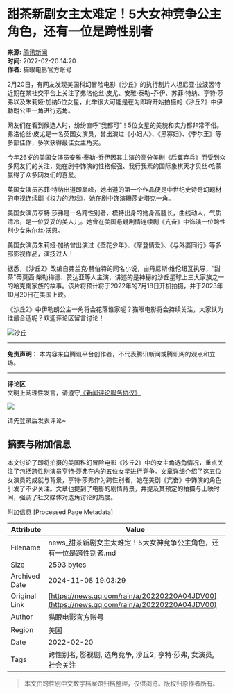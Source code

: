 # 甜茶新剧女主太难定！5大女神竞争公主角色，还有一位是跨性别者

**来源:** [腾讯新闻](https://news.qq.com)  
**时间:** 2022-02-20 14:20  
**作者:** 猫眼电影官方账号

2月20日，有网友发现美国科幻冒险电影《沙丘》的执行制片人坦尼亚·拉波因特近期在某社交平台上关注了弗洛伦丝·皮尤、安雅·泰勒-乔伊、苏菲·特纳、亨特·莎弗以及朱莉娅·加纳5位女星，此举很大可能是在为即将开始拍摄的《沙丘2》中伊勒朗公主一角进行选角。

网友们在看到候选人时，纷纷直呼“我都可”！5位女星的美貌和实力都非常不俗。弗洛伦丝·皮尤是一名英国女演员，曾出演过《小妇人》、《黑寡妇》、《李尔王》等多部佳作，多次获得最佳女主角奖。

今年26岁的美国女演员安雅·泰勒-乔伊因其主演的高分美剧《后翼弃兵》而受到众多网友们的关注，她在剧中饰演的性格倔强、我行我素的国际象棋天才贝丝·哈蒙赢得了众多网友们的喜爱。

英国女演员苏菲·特纳出道即巅峰，她出道的第一个作品便是中世纪史诗奇幻题材的电视连续剧《权力的游戏》，她在剧中饰演珊莎史塔克一角。

美国女演员亨特·莎弗是一名跨性别者，模特出身的她身高腿长，曲线动人，气质清冷，是一位妥妥的美人儿。她曾在美国悬疑剧情连续剧《亢奋》中饰演一位跨性别少女朱尔丝·沃恩。

美国女演员朱莉娅·加纳曾出演过《壁花少年》、《摩登情爱》、《与外婆同行》等多部影视作品，演技过人！

据悉，《沙丘2》改编自弗兰克·赫伯特的同名小说，由丹尼斯·维伦纽瓦执导，“甜茶”蒂莫西·柴勒梅德、赞达亚等人主演，讲述的是神秘的沙丘星球上三大家族之一的哈克南家族的故事。该片将预计将于2022年的7月18日开机拍摄，并于2023年10月20日在美国上映。

《沙丘2》中伊勒朗公主一角将会花落谁家呢？猫眼电影将会持续关注，大家认为谁最合适呢？欢迎评论区留言讨论！

![沙丘](https://inews.gtimg.com/newsapp_bt/0/1012205723968_6694/0)

---

**免责声明：** 本内容来自腾讯平台创作者，不代表腾讯新闻或腾讯网的观点和立场。

--- 

**评论区**  
文明上网理性发言，请遵守[《新闻评论服务协议》](https://new.qq.com/static/coralinfo.htm)  

![](http://inews.gtimg.com/newsapp_ls/0/12597139796/0)  

请先登录后发表评论~

## 摘要与附加信息

<!-- tcd_abstract -->
本文讨论了即将拍摄的美国科幻冒险电影《沙丘2》中的女主角选角情况，重点关注了包括跨性别演员亨特·莎弗在内的五位女星进行竞争。文章详细介绍了这五位女演员的成就与背景，亨特·莎弗作为跨性别者，她在美剧《亢奋》中饰演的角色引发了不少关注。文章也提到了电影的剧情背景，并提及其预定的拍摄与上映时间，强调了社交媒体对选角讨论的热度。
<!-- tcd_abstract_end -->

附加信息 [Processed Page Metadata]

| Attribute       | Value                                  |
|-----------------|----------------------------------------|
| Filename        | news_甜茶新剧女主太难定！5大女神竞争公主角色，还有一位是跨性别者.md                             |
| Size            | 2593 bytes                           |
| Archived Date   | 2024-11-08 19:03:29                             |
| Original Link   | [https://news.qq.com/rain/a/20220220A04JDV00](https://news.qq.com/rain/a/20220220A04JDV00)                       |
| Author          | 猫眼电影官方账号                               |
| Region          | 美国                               |
| Date            | 2022-02-20                                 |
| Tags            | 跨性别者, 影视剧, 选角竞争, 沙丘2, 亨特·莎弗, 女演员, 社会关注                                 |
>
> 本文由跨性别中文数字档案馆归档整理，仅供浏览。版权归原作者所有。
>